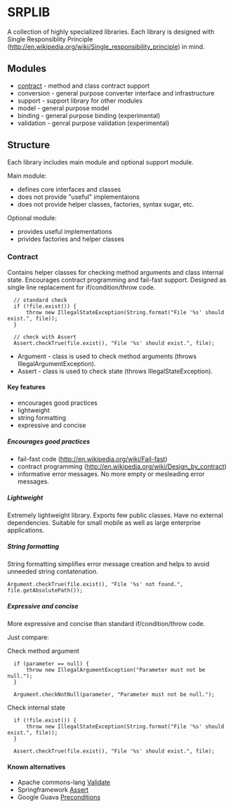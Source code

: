 # SRPLIB

  A collection of highly specialized libraries. Each library is designed with Single Responsiblity Principle 
  (http://en.wikipedia.org/wiki/Single_responsibility_principle) in mind. 

## Modules

  - [contract](contract) - method and class contract support
  - conversion - general purpose converter interface and infrastructure
  - support  - support library for other modules
  - model - general purpose model
  - binding - general purpose binding (experimental)
  - validation - genral purpose validation (experimental)

## Structure
  
  Each library includes main module and optional support module. 
  
Main module:
  
  - defines core interfaces and classes
  - does not provide "useful" implementaions 
  - does not provide helper classes, factories, syntax sugar, etc.
    
Optional module:

  - provides useful implementations
  - privides factories and helper classes

  
### Contract
  
  Contains helper classes for checking method arguments and class internal state. Encourages contract programming and 
fail-fast support. Designed as single line replacement for if/condition/throw code. 

      // standard check
      if (!file.exist()) {
          throw new IllegalStateException(String.format("File '%s' should exist.", file));
      }

      // check with Assert
      Assert.checkTrue(file.exist(), "File '%s' should exist.", file);
  
  - Argument - class is used to check method arguments (throws IllegalArgumentException).
  - Assert - class is used to check state (throws IllegalStateException).

#### Key features

  - encourages good practices
  - lightweight
  - string formatting
  - expressive and concise

##### Encourages good practices
  
  - fail-fast code (http://en.wikipedia.org/wiki/Fail-fast)   
  - contract programming (http://en.wikipedia.org/wiki/Design_by_contract)
  - informative error messages. No more empty or mesleading error messages. 

##### Lightweight

  Extremely lightweight library. Exports few public classes. Have no external dependencies. Suitable for small mobile 
  as well as large enterprise applications.
  
##### String formatting

  String formatting simplifies error message creation and helps to avoid unneeded string contatenation.
  
    Argument.checkTrue(file.exist(), "File '%s' not found.", file.getAbsolutePath());
    
##### Expressive and concise

  More expressive and concise than standard if/condition/throw code.

Just compare:
  
  Check method argument  
    
      if (parameter == null) {
          throw new IllegalArgumentException("Parameter must not be null.");
      }
      
      Argument.checkNotNull(parameter, "Parameter must not be null.");

  Check internal state

      if (!file.exist()) {
          throw new IllegalStateException(String.format("File '%s' should exist.", file));
      }

      Assert.checkTrue(file.exist(), "File '%s' should exist.", file);

#### Known alternatives

  - Apache commons-lang [Validate](http://code.google.com/p/guava-libraries/source/browse/guava/src/com/google/common/base/Preconditions.java)
  - Springframework [Assert](https://github.com/SpringSource/spring-framework/blob/master/spring-core/src/main/java/org/springframework/util/Assert.java)
  - Google Guava [Preconditions](http://code.google.com/p/guava-libraries/source/browse/guava/src/com/google/common/base/Preconditions.java)
